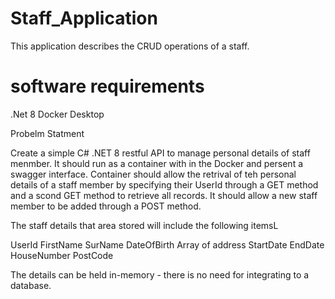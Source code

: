 # Staff_Application
This application describes the CRUD operations of a staff. 

# software requirements
.Net 8
Docker Desktop

Probelm Statment

Create a simple C# .NET 8 restful API to manage personal details of staff menmber. It should run as a container with in the Docker and persent a swagger interface.
Container should allow the retrival of teh personal details of a staff member by specifying their UserId through a GET method and a scond GET method to retrieve all records.
It should allow a new staff member to be added through a POST method.

The staff details that area stored will include the following itemsL

  UserId
  FirstName
  SurName
  DateOfBirth
  Array of address
    StartDate
    EndDate
    HouseNumber
    PostCode

The details can be held in-memory - there is no need for integrating to a database.
